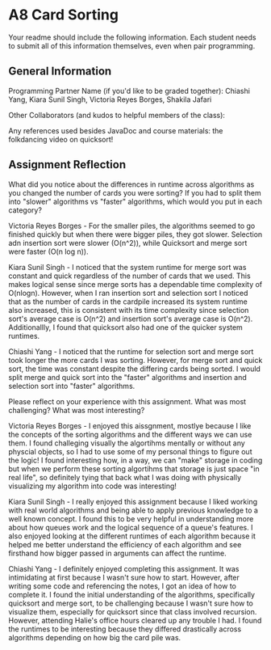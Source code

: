 # A8 Card Sorting

Your readme should include the following information. Each student needs to submit all of this information themselves, even when pair programming. 

## General Information
Programming Partner Name (if you'd like to be graded together): Chiashi Yang, Kiara Sunil Singh, Victoria Reyes Borges, Shakila Jafari 

Other Collaborators (and kudos to helpful members of the class):

Any references used besides JavaDoc and course materials: the folkdancing video on quicksort!

## Assignment Reflection

What did you notice about the differences in runtime across algorithms as you changed the number of cards you were sorting? If you had to split them into "slower" algorithms vs "faster" algorithms, which would you put in each category?

Victoria Reyes Borges - For the smaller piles, the algorithms seemed to go finished quickly but when there were bigger piles, they got slower. Selection adn insertion sort were slower (O(n^2)), while Quicksort and merge sort were faster (O(n log n)).

Kiara Sunil Singh - I noticed that the system runtime for merge sort was constant and quick regardless of the number of cards that we used. This makes logical sense since merge sorts has a dependable time complexity of O(nlogn). However, when I ran insertion sort and selection sort I noticed that as the number of cards in the cardpile increased its system runtime also increased, this is consistent with its time complexity since selection sort's average case is O(n^2) and insertion sort's average case is O(n^2). Additionallly, I found that quicksort also had one of the quicker system runtimes.

Chiashi Yang - I noticed that the runtime for selection sort and merge sort took longer the more cards I was sorting. However, for merge sort and quick sort, the time was constant despite the differing cards being sorted. I would split merge and quick sort into the "faster" algorithms and insertion and selection sort into "faster" algorithms. 

Please reflect on your experience with this assignment. What was most challenging? What was most interesting?

Victoria Reyes Borges - I enjoyed this aissgnment, mostlye because I like the concepts of the sorting algorithms and the different ways we can use them. I found challeging visually the algortihms mentally or without any physcial objects, so I had to use some of my personal things to figure out the logic! I found interesting how, in a way, we can "make" storage in coding but when we perform these sorting algortihms that storage is just space "in real life", so definitely tying that back what I was doing with physically visualizing my algorithm into code was interesting!

Kiara Sunil Singh - I really enjoyed this assignment because I liked working with real world algorithms and being able to apply previous knowledge to a well known concept. I found this to be very helpful in understanding more about how queues work and the logical sequence of a queue's features. I also enjoyed looking at the different runtimes of each algorithm because it helped me better understand the efficiency of each algorithm and see firsthand how bigger passed in arguments can affect the runtime. 

Chiashi Yang - I definitely enjoyed completing this assignment. It was intimidating at first because I wasn't sure how to start. However, after writing some code and referencing the notes, I got an idea of how to complete it. I found the initial understanding of the algorithms, specifically quicksort and merge sort, to be challenging because I wasn't sure how to visualize them, especially for quicksort since that class involved recursion. However, attending Halie's office hours cleared up any trouble I had. I found the runtimes to be interesting because they differed drastically across algorithms depending on how big the card pile was.  